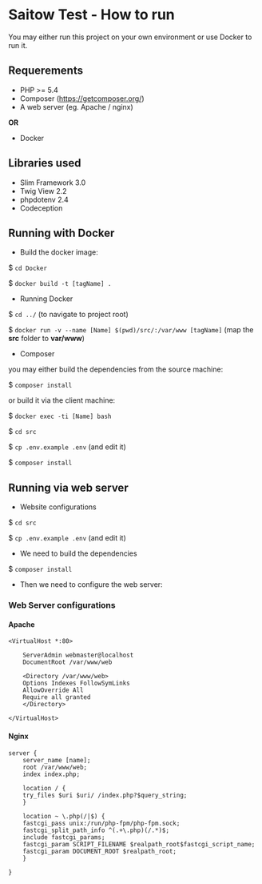 # Saitow Test - How to run

You may either run this project on your own environment or use Docker to run it.


## Requerements

 - PHP >= 5.4
 - Composer (https://getcomposer.org/)
 - A web server (eg. Apache / nginx)
 
 **OR**
 
 - Docker


	
 ## Libraries used
 
 
 - Slim Framework 3.0
 - Twig View 2.2
 - phpdotenv 2.4
 - Codeception
 
 
 
## Running with Docker

 - Build the docker image:
 
 $ `cd Docker`
 
 $ `docker build -t [tagName] .`
 
 - Running Docker

 $ `cd ../` (to navigate to project root)

 $ `docker run -v --name [Name] $(pwd)/src/:/var/www [tagName]` (map the **src** folder to **var/www**)
 
  - Composer
  
  you may either build the dependencies from the source machine:
  
 $ `composer install`
 
 or build it via the client machine:
 
 $ `docker exec -ti [Name] bash`
 
 $ `cd src` 
 
 $ `cp .env.example .env` (and edit it)
 
 $ `composer install` 


## Running via web server

 - Website configurations
 
 $ `cd src` 
 
 $ `cp .env.example .env` (and edit it)
 
 - We need to build the dependencies
 
 $ `composer install`
  
 - Then we need to configure the web server:

### Web Server configurations

#### Apache
	<VirtualHost *:80>

	    ServerAdmin webmaster@localhost
	    DocumentRoot /var/www/web

	    <Directory /var/www/web>
		Options Indexes FollowSymLinks
		AllowOverride All
		Require all granted
	    </Directory>

	</VirtualHost>

#### Nginx
	server {
		server_name [name]; 
		root /var/www/web;
		index index.php;

	    location / {    
		try_files $uri $uri/ /index.php?$query_string;
	    }               

	    location ~ \.php(/|$) {
		fastcgi_pass unix:/run/php-fpm/php-fpm.sock;
		fastcgi_split_path_info ^(.+\.php)(/.*)$;
		include fastcgi_params;
		fastcgi_param SCRIPT_FILENAME $realpath_root$fastcgi_script_name;
		fastcgi_param DOCUMENT_ROOT $realpath_root;
	    }

	}                   
